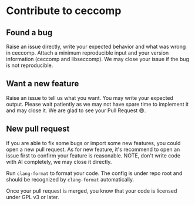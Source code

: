 # Contribute to ceccomp

## Found a bug

Raise an issue directly, write your expected behavior and what was wrong in ceccomp.
Attach a minimum reproducible input and your version information (ceccomp and libseccomp).
We may close your issue if the bug is not reproducible.

## Want a new feature

Raise an issue to tell us what you want. You may write your expected output.
Please wait patiently as we may not have spare time to implement it and may close it.
We are glad to see your Pull Request :smile:.

## New pull request

If you are able to fix some bugs or import some new features, you could open a new pull
request. As for new feature, it's recommend to open an issue first to confirm your feature
is reasonable. NOTE, don't write code with AI completely, we may close it directly.

Run `clang-format` to format your code. The config is under repo root and should be recognized
by `clang-format` automatically.

Once your pull request is merged, you know that your code is licensed under GPL v3 or later.

